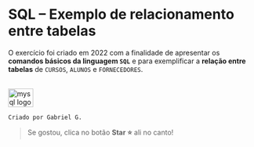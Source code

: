 # SQL – Exemplo de relacionamento entre tabelas

O exercício foi criado em 2022 com a finalidade de apresentar os **comandos básicos da linguagem `SQL`** e para exemplificar a **relação entre tabelas** de `CURSOS`, `ALUNOS` e `FORNECEDORES`.

<br>

<img src="https://cdn.jsdelivr.net/gh/devicons/devicon/icons/mysql/mysql-original.svg" height="38" width="51" alt="mysql logo"  />


`Criado por Gabriel G.`

>Se gostou, clica no botão **Star ⭐** ali no canto! 
